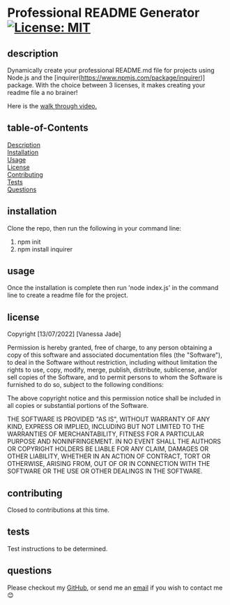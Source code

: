 # Professional README Generator [![License: MIT](https://img.shields.io/badge/License-MIT-yellow.svg)](https://opensource.org/licenses/MIT)

## description

Dynamically create your professional README.md file for projects using Node.js and the [inquirer(https://www.npmjs.com/package/inquirer)] package. With the choice between 3 licenses, it makes creating your readme file a no brainer!

Here is the [walk through video.](https://drive.google.com/file/d/1LJfmLMJMV5r72pMYCVK1-NGJAhI29SAr/view)

## table-of-Contents

[Description](#description) <br/>
[Installation](#installation) <br/>
[Usage](#usage) <br/>
[License](#license) <br/>
[Contributing](#contributing) <br/>
[Tests](#tests) <br/>
[Questions](#questions) <br/>

## installation

Clone the repo, then run the following in your command line:

1. npm init
2. npm install inquirer

## usage

Once the installation is complete then run 'node index.js' in the command line to create a readme file for the project.

## license

Copyright [13/07/2022] [Vanessa Jade]

Permission is hereby granted, free of charge, to any person obtaining a copy of this software and associated documentation files (the "Software"), to deal in the Software without restriction, including without limitation the rights to use, copy, modify, merge, publish, distribute, sublicense, and/or sell copies of the Software, and to permit persons to whom the Software is furnished to do so, subject to the following conditions:

The above copyright notice and this permission notice shall be included in all copies or substantial portions of the Software.

THE SOFTWARE IS PROVIDED "AS IS", WITHOUT WARRANTY OF ANY KIND, EXPRESS OR IMPLIED, INCLUDING BUT NOT LIMITED TO THE WARRANTIES OF MERCHANTABILITY, FITNESS FOR A PARTICULAR PURPOSE AND NONINFRINGEMENT. IN NO EVENT SHALL THE AUTHORS OR COPYRIGHT HOLDERS BE LIABLE FOR ANY CLAIM, DAMAGES OR OTHER LIABILITY, WHETHER IN AN ACTION OF CONTRACT, TORT OR OTHERWISE, ARISING FROM, OUT OF OR IN CONNECTION WITH THE SOFTWARE OR THE USE OR OTHER DEALINGS IN THE SOFTWARE.

## contributing

Closed to contributions at this time.

## tests

Test instructions to be determined.

## questions

Please checkout my [GitHub](https://github.com/?user=Nessjade96), or send me an [email](mailto:ness.jade@outlook.com) if you wish to contact me :blush:
